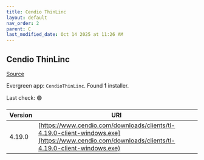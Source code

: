 ```yaml
---
title: Cendio ThinLinc
layout: default
nav_order: 2
parent: C
last_modified_date: Oct 14 2025 at 11:26 AM
---
```


## Cendio ThinLinc

[Source](https://www.cendio.com/)

Evergreen app: `CendioThinLinc`. Found **1** installer.

Last check: 🟢

| Version | URI                                                                                                                                            |
| ------- | ---------------------------------------------------------------------------------------------------------------------------------------------- |
| 4.19.0  | [https://www.cendio.com/downloads/clients/tl-4.19.0-client-windows.exe](https://www.cendio.com/downloads/clients/tl-4.19.0-client-windows.exe) |
